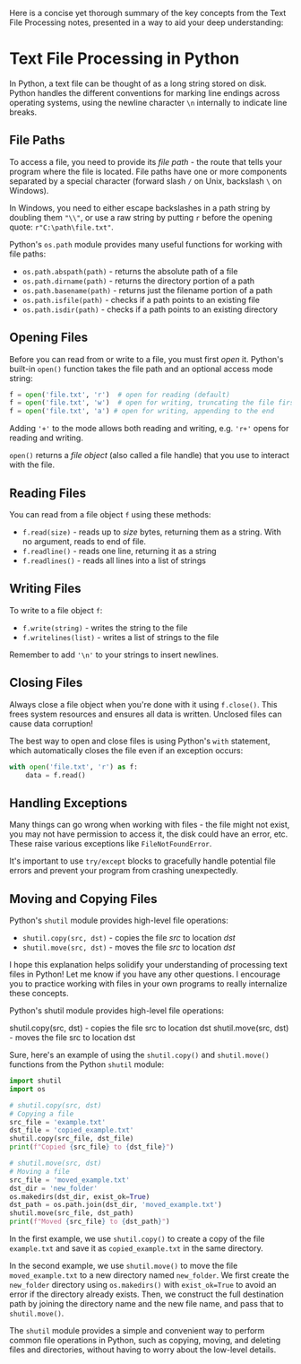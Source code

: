 Here is a concise yet thorough summary of the key concepts from the Text File Processing notes, presented in a way to aid your deep understanding:

# Text File Processing in Python

In Python, a text file can be thought of as a long string stored on disk. Python handles the different conventions for marking line endings across operating systems, using the newline character `\n` internally to indicate line breaks.

## File Paths
To access a file, you need to provide its *file path* - the route that tells your program where the file is located. File paths have one or more components separated by a special character (forward slash `/` on Unix, backslash `\` on Windows). 

In Windows, you need to either escape backslashes in a path string by doubling them `"\\"`, or use a raw string by putting `r` before the opening quote: `r"C:\path\file.txt"`.

Python's `os.path` module provides many useful functions for working with file paths:

- `os.path.abspath(path)` - returns the absolute path of a file
- `os.path.dirname(path)` - returns the directory portion of a path  
- `os.path.basename(path)` - returns just the filename portion of a path
- `os.path.isfile(path)` - checks if a path points to an existing file
- `os.path.isdir(path)` - checks if a path points to an existing directory

## Opening Files
Before you can read from or write to a file, you must first *open* it. Python's built-in `open()` function takes the file path and an optional access mode string:

```python
f = open('file.txt', 'r')  # open for reading (default) 
f = open('file.txt', 'w')  # open for writing, truncating the file first
f = open('file.txt', 'a') # open for writing, appending to the end
```

Adding `'+'` to the mode allows both reading and writing, e.g. `'r+'` opens for reading and writing.

`open()` returns a *file object* (also called a file handle) that you use to interact with the file. 

## Reading Files
You can read from a file object `f` using these methods:

- `f.read(size)` - reads up to *size* bytes, returning them as a string. With no argument, reads to end of file.  
- `f.readline()` - reads one line, returning it as a string
- `f.readlines()` - reads all lines into a list of strings

## Writing Files  
To write to a file object `f`:

- `f.write(string)` - writes the string to the file
- `f.writelines(list)` - writes a list of strings to the file

Remember to add `'\n'` to your strings to insert newlines.

## Closing Files 
Always close a file object when you're done with it using `f.close()`. This frees system resources and ensures all data is written. Unclosed files can cause data corruption!

The best way to open and close files is using Python's `with` statement, which automatically closes the file even if an exception occurs:

```python
with open('file.txt', 'r') as f:
    data = f.read()
```

## Handling Exceptions
Many things can go wrong when working with files - the file might not exist, you may not have permission to access it, the disk could have an error, etc. These raise various exceptions like `FileNotFoundError`. 

It's important to use `try/except` blocks to gracefully handle potential file errors and prevent your program from crashing unexpectedly.

## Moving and Copying Files
Python's `shutil` module provides high-level file operations:

- `shutil.copy(src, dst)` - copies the file *src* to location *dst*  
- `shutil.move(src, dst)` - moves the file *src* to location *dst*

I hope this explanation helps solidify your understanding of processing text files in Python! Let me know if you have any other questions. I encourage you to practice working with files in your own programs to really internalize these concepts.


Python's shutil module provides high-level file operations:

shutil.copy(src, dst) - copies the file src to location dst
shutil.move(src, dst) - moves the file src to location dst


Sure, here's an example of using the `shutil.copy()` and `shutil.move()` functions from the Python `shutil` module:

```python
import shutil
import os

# shutil.copy(src, dst)
# Copying a file
src_file = 'example.txt'
dst_file = 'copied_example.txt'
shutil.copy(src_file, dst_file)
print(f"Copied {src_file} to {dst_file}")

# shutil.move(src, dst)
# Moving a file
src_file = 'moved_example.txt'
dst_dir = 'new_folder'
os.makedirs(dst_dir, exist_ok=True)
dst_path = os.path.join(dst_dir, 'moved_example.txt')
shutil.move(src_file, dst_path)
print(f"Moved {src_file} to {dst_path}")
```

In the first example, we use `shutil.copy()` to create a copy of the file `example.txt` and save it as `copied_example.txt` in the same directory.

In the second example, we use `shutil.move()` to move the file `moved_example.txt` to a new directory named `new_folder`. We first create the `new_folder` directory using `os.makedirs()` with `exist_ok=True` to avoid an error if the directory already exists. Then, we construct the full destination path by joining the directory name and the new file name, and pass that to `shutil.move()`.

The `shutil` module provides a simple and convenient way to perform common file operations in Python, such as copying, moving, and deleting files and directories, without having to worry about the low-level details.
